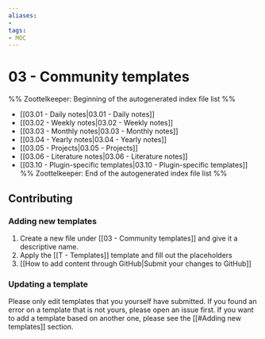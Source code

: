 ```yaml
---
aliases:
- 
tags:
- MOC
---
```


# 03 - Community templates

%% Zoottelkeeper: Beginning of the autogenerated index file list  %%
- [[03.01 - Daily notes|03.01 - Daily notes]]
- [[03.02 - Weekly notes|03.02 - Weekly notes]]
- [[03.03 - Monthly notes|03.03 - Monthly notes]]
- [[03.04 - Yearly notes|03.04 - Yearly notes]]
- [[03.05 - Projects|03.05 - Projects]]
- [[03.06 - Literature notes|03.06 - Literature notes]]
- [[03.10 - Plugin-specific templates|03.10 - Plugin-specific templates]]
%% Zoottelkeeper: End of the autogenerated index file list  %%


## Contributing

### Adding new templates

1. Create a new file under [[03 - Community templates]] and give it a descriptive name.
2. Apply the [[T - Templates]] template and fill out the placeholders
3. [[How to add content through GitHub|Submit your changes to GitHub]]

### Updating a template

Please only edit templates that you yourself have submitted. If you found an error on a template that is not yours, please open an issue first.
If you want to add a template based on another one, please see the [[#Adding new templates]] section.
